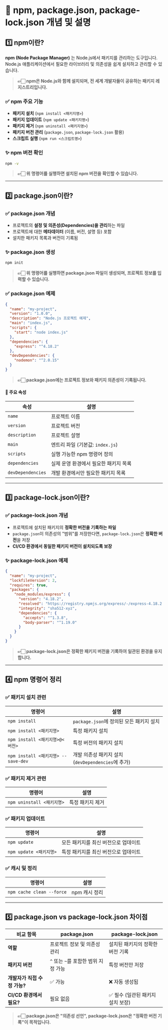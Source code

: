 

# 🚀 npm, package.json, package-lock.json 개념 및 설명

## 1️⃣ npm이란?
**npm (Node Package Manager)** 는 Node.js에서 패키지를 관리하는 도구입니다.  
Node.js 애플리케이션에서 필요한 라이브러리 및 의존성을 쉽게 설치하고 관리할 수 있습니다.

> **👉🏻 npm은 Node.js와 함께 설치되며, 전 세계 개발자들이 공유하는 패키지 레지스트리입니다.**

### ✅ npm 주요 기능
- **패키지 설치** (`npm install <패키지명>`)
- **패키지 업데이트** (`npm update <패키지명>`)
- **패키지 제거** (`npm uninstall <패키지명>`)
- **패키지 버전 관리** (`package.json`, `package-lock.json` 활용)
- **스크립트 실행** (`npm run <스크립트명>`)

### ✨ npm 버전 확인
```bash
npm -v
```

> **👉🏻 위 명령어를 실행하면 설치된 npm 버전을 확인할 수 있습니다.**

---

## 2️⃣ package.json이란?

### ✅ package.json 개념
- 프로젝트의 **설정 및 의존성(Dependencies)을 관리**하는 파일
- 프로젝트에 대한 **메타데이터** (이름, 버전, 설명 등) 포함
- 설치한 패키지 목록과 버전이 기록됨

### ✨ package.json 생성
```bash
npm init
```

> **👉🏻 위 명령어를 실행하면 package.json 파일이 생성되며, 프로젝트 정보를 입력할 수 있습니다.**

### ✅ package.json 예제
```json
{
  "name": "my-project",
  "version": "1.0.0",
  "description": "Node.js 프로젝트 예제",
  "main": "index.js",
  "scripts": {
    "start": "node index.js"
  },
  "dependencies": {
    "express": "^4.18.2"
  },
  "devDependencies": {
    "nodemon": "^2.0.15"
  }
}
```

> **👉🏻 package.json에는 프로젝트 정보와 패키지 의존성이 기록됩니다.**

#### **🎯 주요 속성**
| 속성 | 설명 |
|------|------|
| `name` | 프로젝트 이름 |
| `version` | 프로젝트 버전 |
| `description` | 프로젝트 설명 |
| `main` | 엔트리 파일 (기본값: `index.js`) |
| `scripts` | 실행 가능한 npm 명령어 정의 |
| `dependencies` | 실제 운영 환경에서 필요한 패키지 목록 |
| `devDependencies` | 개발 환경에서만 필요한 패키지 목록 |

---

## 3️⃣ package-lock.json이란?

### ✅ package-lock.json 개념
- 프로젝트에 설치된 패키지의 **정확한 버전을 기록하는 파일**
- `package.json`이 의존성의 "범위"를 저장한다면, `package-lock.json`은 **정확한 버전**을 저장
- **CI/CD 환경에서 동일한 패키지 버전이 설치되도록 보장**

### ✨ package-lock.json 예제
```json
{
  "name": "my-project",
  "lockfileVersion": 2,
  "requires": true,
  "packages": {
    "node_modules/express": {
      "version": "4.18.2",
      "resolved": "https://registry.npmjs.org/express/-/express-4.18.2.tgz",
      "integrity": "sha512-xyz",
      "dependencies": {
        "accepts": "^1.3.8",
        "body-parser": "^1.19.0"
      }
    }
  }
}
```

> **👉🏻 package-lock.json은 정확한 패키지 버전을 기록하여 일관된 환경을 유지합니다.**

---

## 4️⃣ npm 명령어 정리

### ✅ 패키지 설치 관련
| 명령어 | 설명 |
|--------|------|
| `npm install` | `package.json`에 정의된 모든 패키지 설치 |
| `npm install <패키지명>` | 특정 패키지 설치 |
| `npm install <패키지명>@<버전>` | 특정 버전의 패키지 설치 |
| `npm install <패키지명> --save-dev` | 개발 의존성 패키지 설치 (`devDependencies`에 추가) |

### ✅ 패키지 제거 관련
| 명령어 | 설명 |
|--------|------|
| `npm uninstall <패키지명>` | 특정 패키지 제거 |

### ✅ 패키지 업데이트
| 명령어 | 설명 |
|--------|------|
| `npm update` | 모든 패키지를 최신 버전으로 업데이트 |
| `npm update <패키지명>` | 특정 패키지를 최신 버전으로 업데이트 |

### ✅ 캐시 및 정리
| 명령어 | 설명 |
|--------|------|
| `npm cache clean --force` | npm 캐시 정리 |

---

## 5️⃣ package.json vs package-lock.json 차이점

| 비교 항목 | package.json | package-lock.json |
|-----------|-------------|------------------|
| **역할** | 프로젝트 정보 및 의존성 관리 | 설치된 패키지의 정확한 버전 기록 |
| **패키지 버전** | `^` 또는 `~`를 포함한 범위 지정 가능 | 특정 버전만 저장 |
| **개발자가 직접 수정 가능?** | ✅ 가능 | ❌ 자동 생성됨 |
| **CI/CD 환경에서 필요?** | 필요 없음 | ✅ 필수 (일관된 패키지 설치 보장) |

> **👉🏻 package.json은 "의존성 선언", package-lock.json은 "정확한 버전 기록"이 목적입니다.**
